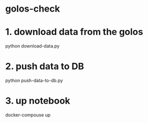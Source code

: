 # golos-check

# 1. download data from the golos
python download-data.py
# 2. push data to DB
python push-data-to-db.py
# 3. up notebook
docker-compouse up